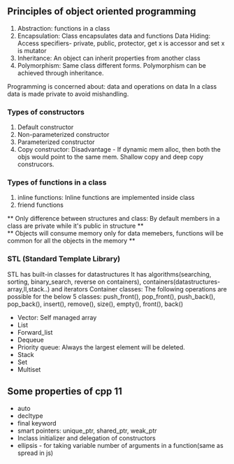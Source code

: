 ## Principles of object oriented programming   
 1. Abstraction: functions in a class
 2. Encapsulation: Class encapsulates data and functions
      Data Hiding: Access specifiers- private, public, protector, get x is accessor and set x is mutator
 3. Inheritance: An object can inherit properties from another class
 4. Polymorphism: Same class different forms. Polymorphism can be achieved through inheritance.
 
 Programming is concerned about: data and operations on data
 In a class data is made private to avoid mishandling.
 ### Types of constructors
 1. Default constructor
 2. Non-parameterized constructor
 3. Parameterized constructor
 4. Copy constructor: Disadvantage - If dynamic mem alloc, then both the objs would point to the same mem. Shallow copy and deep copy construcors.
 
 ### Types of functions in a class
  1. inline functions: Inline functions are implemented inside class
  2. friend functions
  
  ** Only difference between structures and class: By default members in a class are private while it's public in structure **   
 ** Objects will consume memory only for data memebers, functions will be common for all the objects in the memory **
### STL (Standard Template Library)
STL has built-in classes for datastructures
It has algorithms(searching, sorting, binary_search, reverse on containers), containers(datastructures-array,ll,stack..) and iterators
Container classes:
The following operations are possible for the below 5 classes: push_front(), pop_front(), push_back(), pop_back(), insert(), remove(), size(), empty(), front(), back()
* Vector: Self managed array
* List
* Forward_list
* Dequeue
* Priority queue: Always the largest element will be deleted.
* Stack
* Set
* Multiset

## Some properties of cpp 11
* auto
* decltype
* final keyword
* smart pointers: unique_ptr, shared_ptr, weak_ptr
* Inclass initializer and delegation of constructors
* ellipsis - for taking variable number of arguments in a function(same as spread in js)

